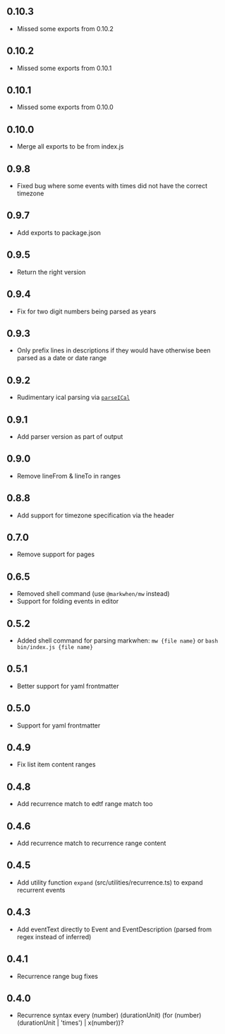## 0.10.3

- Missed some exports from 0.10.2
  

## 0.10.2

- Missed some exports from 0.10.1
  
## 0.10.1

- Missed some exports from 0.10.0

## 0.10.0

- Merge all exports to be from index.js

## 0.9.8

- Fixed bug where some events with times did not have the correct timezone

## 0.9.7

- Add exports to package.json

## 0.9.5

- Return the right version

## 0.9.4

- Fix for two digit numbers being parsed as years

## 0.9.3

- Only prefix lines in descriptions if they would have otherwise been parsed as a date or date range

## 0.9.2

- Rudimentary ical parsing via [`parseICal`](src/index.ts)

## 0.9.1

- Add parser version as part of output

## 0.9.0

- Remove lineFrom & lineTo in ranges

## 0.8.8

- Add support for timezone specification via the header

## 0.7.0

- Remove support for pages

## 0.6.5

- Removed shell command (use `@markwhen/mw` instead)
- Support for folding events in editor

## 0.5.2

- Added shell command for parsing markwhen: `mw {file name}` or `bash bin/index.js {file name}`

## 0.5.1

- Better support for yaml frontmatter

## 0.5.0

- Support for yaml frontmatter

## 0.4.9

- Fix list item content ranges

## 0.4.8

- Add recurrence match to edtf range match too

## 0.4.6

- Add recurrence match to recurrence range content

## 0.4.5

- Add utility function `expand` (src/utilities/recurrence.ts) to expand recurrent events

## 0.4.3

- Add eventText directly to Event and EventDescription (parsed from regex instead of inferred)

## 0.4.1

- Recurrence range bug fixes

## 0.4.0

- Recurrence syntax
  every (number) (durationUnit) (for (number) (durationUnit | 'times') | x(number))?
